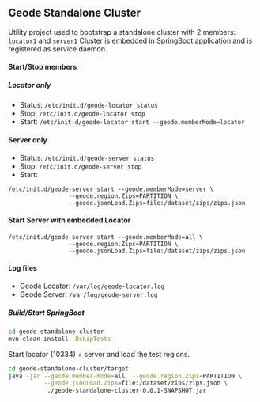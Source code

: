 ## Geode Standalone Cluster
Utility project used to bootstrap a standalone cluster with 2 members: `locator1` and `server1`
Cluster is embedded in SpringBoot application and is registered as service daemon.

#### Start/Stop members

##### Locator only
* Status: `/etc/init.d/geode-locator status`
* Stop: `/etc/init.d/geode-locator stop`
* Start: `/etc/init.d/geode-locator start --geode.memberMode=locator`

#### Server only
* Status: `/etc/init.d/geode-server status`
* Stop: `/etc/init.d/geode-server stop`
* Start: 
```
/etc/init.d/geode-server start --geode.memberMode=server \
                 --geode.region.Zips=PARTITION \
                 --geode.jsonLoad.Zips=file:/dataset/zips/zips.json
```

#### Start Server with embedded Locator
```
/etc/init.d/geode-server start --geode.memberMode=all \
                 --geode.region.Zips=PARTITION \
                 --geode.jsonLoad.Zips=file:/dataset/zips/zips.json
```

#### Log files
* Geode Locator: `/var/log/geode-locator.log`
* Geode Server: `/var/log/geode-server.log`


##### Build/Start SpringBoot

```bash
cd geode-standalone-cluster
mvn clean install -DskipTests
```

Start locator (10334) + server and load the test regions.

```bash
cd geode-standalone-cluster/target
java -jar --geode.member-mode=all  --geode.region.Zips=PARTITION \
          --geode.jsonLoad.Zips=file:/dataset/zips/zips.json \
           ./geode-standalone-cluster-0.0.1-SNAPSHOT.jar
```